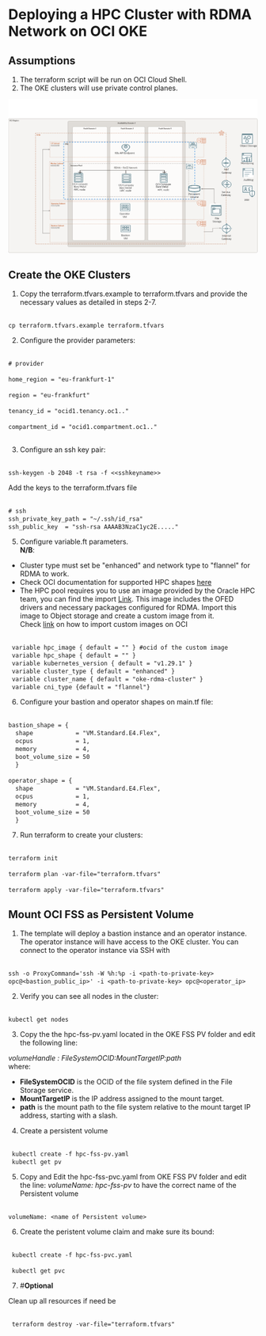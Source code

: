# Deploying a HPC Cluster with RDMA Network on OCI OKE 

## Assumptions

1. The terraform script will be run on  OCI Cloud Shell.
2. The OKE clusters will use private control planes.


![OKE RDMA](Architecture/oci-hpc-arc.png)


## Create the OKE Clusters

1. Copy the terraform.tfvars.example to terraform.tfvars and provide the necessary values as detailed in steps 2-7.

```

cp terraform.tfvars.example terraform.tfvars

```

2. Configure the provider parameters:

```

# provider

home_region = "eu-frankfurt-1"

region = "eu-frankfurt"

tenancy_id = "ocid1.tenancy.oc1.."

compartment_id = "ocid1.compartment.oc1.."


```

3. Configure an ssh key pair:
```

ssh-keygen -b 2048 -t rsa -f <<sshkeyname>>

```
Add the keys to the terraform.tfvars file

```

# ssh
ssh_private_key_path = "~/.ssh/id_rsa"
ssh_public_key  = "ssh-rsa AAAAB3NzaC1yc2E....."

```


5. Configure variable.ft parameters.<br>
<strong> N/B</strong>:
<ul>
<li>Cluster type must set be "enhanced" and network type to "flannel" for RDMA to work.</li>
<li>Check OCI documentation for supported HPC shapes <a href="https://docs.oracle.com/en-us/iaas/Content/Compute/References/computeshapes.htm#bm-hpc-optimized">here</a> </li>
<li>The HPC pool requires you to use an image provided by the Oracle HPC team, you can find the import <a href="https://objectstorage.us-ashburn-1.oraclecloud.com/p/f6mKO0d_OG7gL4EyE5rvOWObL6LBgQ1XXtpM2H67SYmFHQ-tBwxyg7Wmii94VYc8/n/hpc_limited_availability/b/images/o/OracleLinux-8-OCA-RHCK-OFED-5.8-3.0.7.0-GPU-535-OKE-2024.02.12-0">Link</a>. This image includes the OFED drivers and necessary packages configured for RDMA. Import this image to Object storage and create a custom image from it.  </li> Check <a href ="https://docs.oracle.com/en-us/iaas/Content/Compute/Tasks/importingcustomimagelinux.htm#Importing_Custom_Linux_Images">link</a> on how to import custom images on OCI


</ul>

```

 variable hpc_image { default = "" } #ocid of the custom image
 variable hpc_shape { default = "" }
 variable kubernetes_version { default = "v1.29.1" }
 variable cluster_type { default = "enhanced" }
 variable cluster_name { default = "oke-rdma-cluster" }
 variable cni_type {default = "flannel"}

```

6. Configure your bastion and operator shapes on main.tf file:

```

bastion_shape = {
  shape            = "VM.Standard.E4.Flex",
  ocpus            = 1,
  memory           = 4,
  boot_volume_size = 50
  }

operator_shape = {
  shape            = "VM.Standard.E4.Flex",
  ocpus            = 1,
  memory           = 4,
  boot_volume_size = 50
  }

```

7. Run terraform to create your clusters:

```

terraform init

terraform plan -var-file="terraform.tfvars"

terraform apply -var-file="terraform.tfvars"

```



## Mount OCI FSS as Persistent Volume

1. The template will deploy a bastion instance and an operator instance. The operator instance will have access to the OKE cluster. You can connect to the operator instance via SSH with

```

ssh -o ProxyCommand='ssh -W %h:%p -i <path-to-private-key> opc@<bastion_public_ip>' -i <path-to-private-key> opc@<operator_ip>
```

2. Verify you can see all nodes in the cluster:

```

kubectl get nodes
```

3. Copy the the hpc-fss-pv.yaml located in the OKE FSS PV folder and edit the following line:

<em>volumeHandle : FileSystemOCID:MountTargetIP:path</em></br>
where:
<ul>
 <li><b>FileSystemOCID</b> is the OCID of the file system defined in the File Storage service.</li>
 <li><b>MountTargetIP</b> is the IP address assigned to the mount target.</li>
 <li><b>path</b> is the mount path to the file system relative to the mount target IP address, starting with a slash.</li>

</ul>

4. Create a persistent volume

```

 kubectl create -f hpc-fss-pv.yaml
 kubectl get pv

```

5. Copy and Edit the hpc-fss-pvc.yaml from OKE FSS PV folder and edit the line:
<em>volumeName: hpc-fss-pv</em> to have the correct name of the Persistent volume 

```

volumeName: <name of Persistent volume>
```

6. Create the peristent volume claim and make sure its bound:

```

 kubectl create -f hpc-fss-pvc.yaml

 kubectl get pvc
```

7. #<b>Optional</b> </br>

Clean up all resources if need be

```

 terraform destroy -var-file="terraform.tfvars"
```

